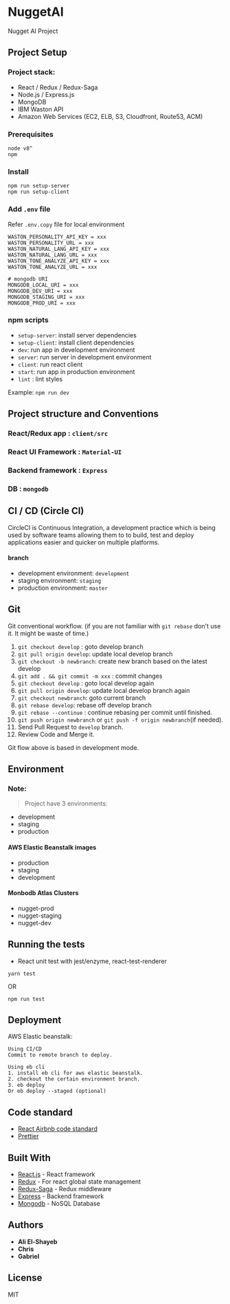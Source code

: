 # NuggetAI

Nugget AI Project

## Project Setup

### Project stack:
- React / Redux / Redux-Saga
- Node.js / Express.js
- MongoDB
- IBM Waston API
- Amazon Web Services (EC2, ELB, S3, Cloudfront, Route53, ACM)

### Prerequisites
```
node v8^
npm
```

### Install
```
npm run setup-server
npm run setup-client
```
### Add `.env` file
Refer `.env.copy` file for local environment
```
WASTON_PERSONALITY_API_KEY = xxx
WASTON_PERSONALITY_URL = xxx
WASTON_NATURAL_LANG_API_KEY = xxx
WASTON_NATURAL_LANG_URL = xxx
WASTON_TONE_ANALYZE_API_KEY = xxx
WASTON_TONE_ANALYZE_URL = xxx

# mongodb URI
MONGODB_LOCAL_URI = xxx
MONGODB_DEV_URI = xxx
MONGODB_STAGING_URI = xxx
MONGODB_PROD_URI = xxx
```

### npm scripts

- `setup-server`: install server dependencies
- `setup-client`: install client dependencies
- `dev`: run app in development environment
- `server`: run server in development environment
- `client`: run react client
- `start`: run app in production environment
- `lint` : lint styles

Example: `npm run dev`
## Project structure and Conventions
### React/Redux app : `client/src`
### React UI Framework : `Material-UI`
### Backend framework : `Express`
### DB : `mongodb`
## CI / CD (Circle CI)
CircleCI is Continuous Integration, a development practice which is being used by software teams allowing them to to build, test and deploy applications easier and quicker on multiple platforms.
#### branch
* development environment: `development`
* staging environment: `staging`
* production environment: `master`
## Git
Git conventional workflow. (if you are not familiar with `git rebase` don't use it. It might be waste of time.)

1. `git checkout develop` : goto develop branch<br/>
2. `git pull origin develop`: update local develop branch<br/>
3. `git checkout -b newbranch`: create new branch based on the latest develop<br/>
4. `git add . && git commit -m xxx` : commit changes<br/>
5. `git checkout develop` : goto local develop again<br/>
6. `git pull origin develop`: update local develop branch again<br/>
7. `git checkout newbranch`: goto current branch<br/>
8. `git rebase develop`: rebase off develop branch<br/>
9. `git rebase --continue` : continue rebasing per commit until finished.<br/>
10. `git push origin newbranch` or `git push -f origin newbranch`(if needed).<br/>
11. Send Pull Request to `develop` branch.<br/>
12. Review Code and Merge it.<br/>

Git flow above is based in development mode.

## Environment
### Note:
> Project have 3 environments:
* development
* staging
* production
#### AWS Elastic Beanstalk images
* production
* staging
* development
#### Monbodb Atlas Clusters
* nugget-prod
* nugget-staging
* nugget-dev
## Running the tests
- React unit test with jest/enzyme, react-test-renderer
```
yarn test
```
OR
```
npm run test
```
## Deployment
AWS Elastic beanstalk:
```
Using CI/CD
Commit to remote branch to deploy.

Using eb cli
1. install eb cli for aws elastic beanstalk.
2. checkout the certain environment branch.
3. eb deploy
Or eb deploy --staged (optional)
```
## Code standard
* [React Airbnb code standard](https://github.com/airbnb/javascript/tree/master/react)
* [Prettier](https://prettier.io/)
## Built With

* [React.js](https://reactjs.org/) - React framework
* [Redux](https://github.com/reduxjs/redux) - For react global state management
* [Redux-Saga](https://github.com/redux-saga/redux-saga) - Redux middleware
* [Express](https://expressjs.com/) - Backend framework
* [Mongodb](https://www.mongodb.com/) - NoSQL Database

## Authors

* **Ali El-Shayeb**
* **Chris**
* **Gabriel**


## License

MIT